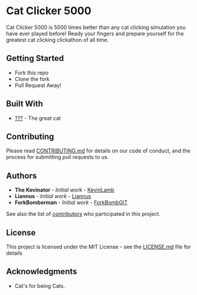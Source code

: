 # Cat Clicker 5000

Cat Clicker 5000 is 5000 times better than any cat clicking simulation you have ever played before! Ready your fingers and prepare yourself for the greatest cat clicking clickathon of all time.

## Getting Started

- Fork this repo
- Clone the fork
- Pull Request Away!

## Built With

* [???](https://r.hswstatic.com/w_907/gif/tesla-cat.jpg) - The great cat

## Contributing

Please read [CONTRIBUTING.md](CONTRIBUTING.MD) for details on our code of conduct, and the process for submitting pull requests to us.

## Authors

* **The Kevinator** - *Initial work* - [KevinLamb](https://github.com/KevinLamb)
* **Liannus** - *Initial work* - [Liannus](https://github.com/Liannus)
* **ForkBomberman** - *Initial work* - [ForkBombGIT](https://github.com/ForkBombGIT)

See also the list of [contributors](CONTRIBUTORS.md) who participated in this project.

## License

This project is licensed under the MIT License - see the [LICENSE.md](LICENSE.md) file for details

## Acknowledgments

* Cat's for being Cats.
